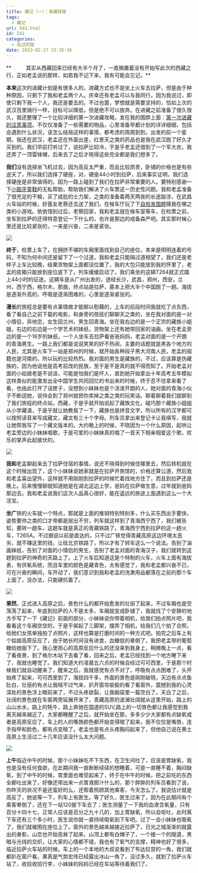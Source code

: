 ```yaml
---
title: 藏记（一）：青藏铁路
tags:
  - 藏记
url: 541.html
id: 541
categories:
  - 走过的路
date: 2013-02-27 15:35:45
---
```


**          其实从西藏回来已经有大半个月了，一直搁置着没有开始写此次的西藏之行，正如老孟说的那样，如若我不记下来，我有可能会忘记。**

**本来**这次的进藏计划是有很多人的，进藏方式也不是坐上火车去拉萨，但是由于种种原因，只剩下了我和老孟两个人。庆幸还有老孟可以与我同行，因为我说过，即使只剩下我一个人，我还是要去的。不过也罢，梦想就是需要坚持的，恰如上次的武汉百里骑行一样，目标可以降低，但是绝不可以放弃。在进藏之前准备了很久很久，我还整理了一个比较详细的第一次进藏攻略，发在我的围脖上面：[第一次进藏的注意事项](http://www.weibo.com/1879788852/yDH5H1MhG)。不仅仅准备了一些需要的物品，心里准备早都计划的详详细细，包括会遇到什么状况，该怎么结局这样的事情，都考虑的周周到到，出发的前一个星期，我还在武汉，老孟还在外面出差，红景天之类的药品也是我在武汉跑了好久才买到的。我们早前打听过了，说拉萨比较冷，于是乎老孟还借到了一个军大衣，我还弄了一顶雷锋帽，后来去了之后才晓得这些完全都是我们想多了。

**我们**没有选择坐飞机过去，因为高反太严重，而且比较昂贵，卧铺的价格也是有些逆天了，所以我们选择了硬座，对，硬座44小时到拉萨，后来事实证明，我们选择硬座是非常值得的，因为一路上碰到了我们在拉萨非常重要的人。要特别感谢一下[小豁牙童鞋](http://wyting.com/)的无私帮助，帮助我们解决了火车票这一历史性问题。我和老孟准备了很充足的干粮，买了成批的士力架，之类的准备着两天两夜的长途跋涉，在武昌火车站的时候，好基友老蔡还去送了我们，在候车厅玩了下[自拍发围脖](http://weibo.com/1879788852/zgUgTlnKN)猜我在哪之类的小游戏。依依惜别过后，老蔡回家，我和老孟就在候车室等车，在检票之前，坐车到拉萨的还得特意登记一下什么的，也许是那边的戒备森严吧。其实那时候心里还是比较紧张的，一来是兴奋，二来是紧张。

![](/images/zangjione4.jpg)

**终于**，检票上车了，在拥挤不堪的车厢里面找到自己的座位，本来是明明连着的号码，不知为何中间还是留下了一个过道，我和老孟只能隔过道相望了，我们还是老样子上车比较晚，结果货物架上面都没位置了，我的大包只能放到我的怀里了，老孟的皮箱只能放到座位底下了。列车缓缓启动了，我们乘坐的这辆T264就正式踏上44小时的征途。这辆车是从广州出发的，途经长沙，武昌，郑州，西安，兰州，西宁西，格尔木，那曲，终点站是拉萨，基本上把大半个中国跑了一趟。海拔是逐渐升高的，呼吸是逐渐困难的，心里是逐渐紧张的。

**漫长**的旅程总是要有点事情做才能聊以慰藉的，上车的前段时间我就吃了点东西，看了看自己之前下载的电影，和身旁的孩纸们聊聊天之类的，坐在我对面的是一对小情侣，异地恋，女生回兰州，男生回青海。坐在我右边的是一个正宗的藏族小姐姐，右边的右边是一个学艺术的妹纸，货物架上还有她带回家的油画。坐在老孟旁边的是一个16岁的妹纸，一个人坐车去拉萨看爸爸妈妈，老孟对面的是一个开朗的青海男生。一路上我们都是说说笑笑的好不热闹，主要的话题就是黑各个地方的人民，尤其是火车下一站是郑州的时候，就开始各种段子黑大河南人民，老孟的祖籍也是河南的，所以玩的比较热烈。我对面的男生是藏族的，不过，应该算是伪藏族的，因为他说他是高考前改的民族，至于是不是真的就不得而知了。开始老孟对面的小姑娘老是不说话，可能是怕我们是坏人，直到她开始拿出十年高考五年模拟这样类似的能激发出全中国学生共同回忆的书出来的时候，终于忍不住拿来看了看，也由此打开了话匣子，没想到小妹妹也是个活泼开朗的人，她对面的青海小伙子不断逗她，说待会到了郑州就把你卖掉之类之类的玩笑话。聊着聊着我们就聊到了我们旅程的终点站，西藏，于是乎就开始说起了藏族文化，碰巧那个藏族小姐姐从小学藏语，于是乎就让她教我了一下，藏族也是拼音文字，所以所有的汉字都可以按照读音来写成藏文，藏文有三十个字母。列车员拿出来登记卡让我填写，我就让她帮我写了一个藏文版本的。大约晚上的时候，不晓因为一个什么原因，起哄让老孟旁边的小妹妹唱歌，于是可爱的小妹妹真的唱了一首天下相亲相爱这个歌，欢乐的掌声此起彼伏的。

![](/images/zangjione1.jpg)

**我和**老孟聊起来去了拉萨住宿的事情，说还不晓得到时候住哪里去，然后转机就在这个时候出现了，这个小妹妹说她家就是在拉萨开旅馆的，价格还算公道，然后我和老孟喜出望外，这样就不用刚刚到拉萨的时候忙着找地方住了，而且到拉萨还是晚上。后来慢慢聊就知道她是在湖北这边上学，爸妈在拉萨做生意，过年就到爸妈那边去。我和老孟说我们这次人品真心很好，能在遥远的旅途上面遇到这么一个大活宝。

**坐广**铁的火车就一个特点，那就是上面的推销特别特别多，什么买东西出手要快，姿势要帅之类的口才帝都是层出不穷，列车就这样到了青海西宁西了，我们被告知，要转一趟车，这趟车就是真正的青藏铁路了。青海西宁西到拉萨的这一趟火车，T265A。不过据说以前是直达的，只不过广铁觉得青藏高原这边环境太恶劣，就不赚这里的钱，让给北京铁路了，所以才有了转车这么一个说法。告别了油画妹纸，告别了对面的小情侣的男生，告别了老孟对面的青海汉子，我们就转到这趟到拉萨的神奇的天路上了。上了火车后知道这是个特制的火车，火车上面有海拔表，有供氧系统，而且车里的颜色是藏青色，太有感觉了，我和老孟都兴奋不已，可在兴奋的瞬间，车开动了，我们意识到我和老孟的洗漱用品都落在之前的那个车上面了，没办法，只能硬抗着了。

![](/images/zangjione2.jpg)

**果然**，正式进入高原之后，景色什么的都开始愈发的壮丽了起来，不过车厢也是空荡荡了起来，年底到拉萨的人不是太多，车厢就变成卧铺了，我就找了个安静的地方手写了一下《藏记》前面的部分，小妹妹说你带着相机，给我们拍点照片吧，我看看这个车厢空空的，于是乎架起了三脚架，摆弄了相机，给我们几个拍了合照，给她们女孩单独拍了点照片，这样也算是打磨时间的一种方式吧。拍完之后车上有个姑娘高原反应了，由于她长时间没有进食，血糖低的晕倒了，我把老孟带的葡萄糖给她服下了。我心里担心的高原反应什么的还没来到我身上，稍微晚上一点，看了看夜景，到了格尔木站下去看了看，回来之后，老孟已经找到一个地方睡下来了，我就也睡觉了。我们知道大约凌晨五六点的时候会经过可可西里，于是那个时候我们就自动醒来了，醒来之后，我就感觉有点不对了，呼吸有点点困难了，头开始疼了起来，可可西里到了，海拔四千多，外面的景色是刚刚破晓，天边有点点鱼肚白，壮丽的有点让我喘不过气来，扒开窗帘偷偷的看了看窗外，震撼到我的心灵深处的景色浮上眼前来了，不过头疼欲裂，让我脑袋里一篇空白了。天白了之后，壮阔的景色就在车窗两旁延展开来了，青藏高原的波澜壮阔就从这里开始，路上的山山水水，路上的牦牛，路上奔驰在国道的SUV,路上的一切景色都让我感觉到我离天越来越近了。大家都睡醒了之后，就开始坐在那，多多少少大家都有点缺氧或者是高原反应了，车上的人的嘴唇颜色都开始变得暗了起来，我不仅仅是嘴唇，连手指甲和脸色，都有点变暗了。老孟也是有点头疼胸闷起来了，但他自己说在黄土高原上生活过二十几年应该没什么太大问题。

![](/images/zangjione3.jpg)

**上午**临近中午的时候，那个小妹妹吃不下东西，在卫生间吐了，应该是胃缺氧，我也是没有任何食欲，在此期间我一直断断续续的想睡着，可是一直睡不着，胸闷缺氧，到了中午的时候，胃里面也难受起来了，终于在中午的时候，把之前吃的东西全都吐出来了，好像还带出来一点胃液胆汁什么的，那个胖胖的列车员看到了说，你昨天的状况不是还蛮好的么，还帮着照顾其他乘客，今天怎么了。我说估计就是高反了，她说等一下，列车上有医生。等了好久，医生过来了，因为在此期间有个乘客晕倒了，还在下一站120接下车去了；医生测量了一下我的血液含氧量，只有百分十四十七，正常人应该是百分之九十几的，加上胃缺氧，所以会呕吐，此时离下车还有三个多小时，医生说你就一直持续吸氧到下车吧。过了一会小妹妹也吸氧了，我们就被困在座位上了。窗外的景色越来越接近拉萨了，日光之城渐渐的就露出的身影，山峦也开始高耸了起来，山顶上都有白帽子了，一个接一个的隧道，黑暗与光线的交织，让大家的心情都不错，我也有了氧气的支撑，精神也好了很多，临近拉萨火车站的时候，车上的一个本地的大叔说看到了布达拉宫的一角，我们就都趴在窗户看，果真是气势宏伟已经露出冰山一角了，没过多久，就到了拉萨火车站了，收拾收拾行李，小妹妹的妈妈已经在车站等待着我们了。
